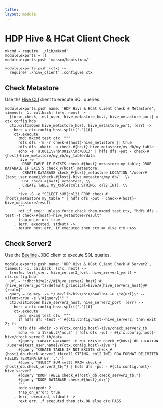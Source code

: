 ```yaml
---
title: 
layout: module
---
```


# HDP Hive & HCat Client Check

    mkcmd = require './lib/mkcmd'
    module.exports = []
    module.exports.push 'masson/bootstrap/'

    module.exports.push (ctx) ->
      require('./hive_client').configure ctx

## Check Metastore

Use the [Hive CLI][hivecli] client to execute SQL queries.

    module.exports.push name: 'HDP Hive & HCat Client Check # Metastore', timeout: -1, callback: (ctx, next) ->
      {force_check, test_user, hive_metastore_host, hive_metastore_port} = ctx.config.hdp
      ctx.waitIsOpen hive_metastore_host, hive_metastore_port, (err) ->
        host = ctx.config.host.split('.')[0]
        ctx.execute
          cmd: mkcmd.test ctx, """
          hdfs dfs -rm -r check-#{host}-hive_metastore || true
          hdfs dfs -mkdir -p check-#{host}-hive_metastore/my_db/my_table
          echo -e 'a\0011\\nb\0012\\nc\0013' | hdfs dfs -put - check-#{host}-hive_metastore/my_db/my_table/data
          hive -e "
            DROP TABLE IF EXISTS check_#{host}_metastore.my_table; DROP DATABASE IF EXISTS check_#{host}_metastore;
            CREATE DATABASE check_#{host}_metastore LOCATION '/user/#{test_user.name}/check-#{host}-hive_metastore/my_db/'; \\
            USE check_#{host}_metastore; \\
            CREATE TABLE my_table(col1 STRING, col2 INT); \\
          "
          hive -S -e "SELECT SUM(col2) FROM check_#{host}_metastore.my_table;" | hdfs dfs -put - check-#{host}-hive_metastore/result
          """
          not_if_exec: unless force_check then mkcmd.test ctx, "hdfs dfs -test -f check-#{host}-hive_metastore/result"
          trap_on_error: true
        , (err, executed, stdout) ->
          return next err, if executed then ctx.OK else ctx.PASS

## Check Server2

Use the [Beeline][beeline] JDBC client to execute SQL queries.

    module.exports.push name: 'HDP Hive & HCat Client Check # Server2', timeout: -1, callback: (ctx, next) ->
      {realm, test_user, hive_server2_host, hive_server2_port} = ctx.config.hdp
      url = "jdbc:hive2://#{hive_server2_host}:#{hive_server2_port}/default;principal=hive/#{hive_server2_host}@#{realm}"
      query = (query) -> "/usr/lib/hive/bin/beeline -u \"#{url}\" --silent=true -e \"#{query}\" "
      ctx.waitIsOpen hive_server2_host, hive_server2_port, (err) ->
        host = ctx.config.host.split('.')[0]
        ctx.execute
          cmd: mkcmd.test ctx, """
          if hdfs dfs -test -f #{ctx.config.host}-hive_server2; then exit 2; fi
          hdfs dfs -mkdir -p #{ctx.config.host}-hive/check_server2_tb
          echo -e 'a,1\\nb,2\\nc,3' | hdfs dfs -put - #{ctx.config.host}-hive/check_server2_tb/data
          #{query "CREATE DATABASE IF NOT EXISTS check_#{host}_db LOCATION '/user/#{test_user.name}/#{ctx.config.host}-hive'"}
          #{query "CREATE TABLE IF NOT EXISTS check_#{host}_db.check_server2_tb(col1 STRING, col2 INT) ROW FORMAT DELIMITED FIELDS TERMINATED BY ',';"}
          #{query "SELECT SUM(col2) FROM check_#{host}_db.check_server2_tb;"} | hdfs dfs -put - #{ctx.config.host}-hive_server2
          #{query "DROP TABLE check_#{host}_db.check_server2_tb;"}
          #{query "DROP DATABASE check_#{host}_db;"}
          """
          code_skipped: 2
          trap_on_error: true
        , (err, executed, stdout) ->
          next err, if executed then ctx.OK else ctx.PASS

[hivecli]: https://cwiki.apache.org/confluence/display/Hive/LanguageManual+Cli
[beeline]: https://cwiki.apache.org/confluence/display/Hive/HiveServer2+Clients#HiveServer2Clients-Beeline%E2%80%93NewCommandLineShell

